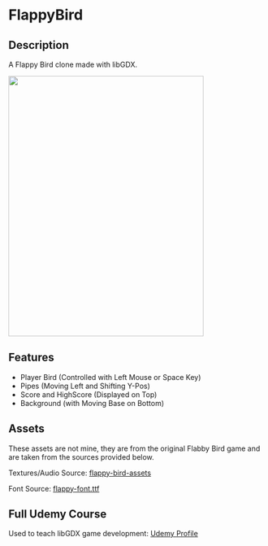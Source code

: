 # FlappyBird
## Description
A Flappy Bird clone made with libGDX.

<img src="https://www.samanthalienhard.com/wp-content/uploads/2016/01/Flappy-Returns.png" width="384" height="512"  alt=""/>

## Features
* Player Bird (Controlled with Left Mouse or Space Key)
* Pipes (Moving Left and Shifting Y-Pos)
* Score and HighScore (Displayed on Top)
* Background (with Moving Base on Bottom)

## Assets
These assets are not mine, they are from the original Flabby Bird game and are taken from the sources provided below.

Textures/Audio Source: [flappy-bird-assets](https://github.com/samuelcust/flappy-bird-assets)

Font Source: [flappy-font.ttf](https://github.com/paulkr/Flappy-Bird/blob/master/lib/res/fonts/flappy-font.ttf)

## Full Udemy Course
Used to teach libGDX game development:
[Udemy Profile](https://www.udemy.com/user/david-jerzak/)
